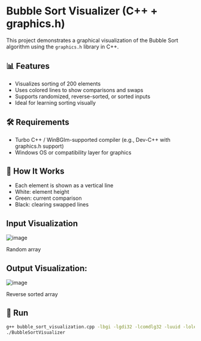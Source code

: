 # Bubble Sort Visualizer (C++ + graphics.h)

This project demonstrates a graphical visualization of the Bubble Sort algorithm using the `graphics.h` library in C++.

## 📊 Features
- Visualizes sorting of 200 elements
- Uses colored lines to show comparisons and swaps
- Supports randomized, reverse-sorted, or sorted inputs
- Ideal for learning sorting visually

## 🛠 Requirements
- Turbo C++ / WinBGIm-supported compiler (e.g., Dev-C++ with graphics.h support)
- Windows OS or compatibility layer for graphics

## 🧠 How It Works
- Each element is shown as a vertical line
- White: element height
- Green: current comparison
- Black: clearing swapped lines
  
## Input Visualization
![image](https://github.com/user-attachments/assets/b678dfd0-e696-4175-9b5b-1018760019dd)

Random array
 ## Output Visualization:
![image](https://github.com/user-attachments/assets/1f590606-4124-4ef6-acc9-dbbe3525d368)

Reverse sorted array

## 🚀 Run
```bash
g++ bubble_sort_visualization.cpp -lbgi -lgdi32 -lcomdlg32 -luuid -loleaut32 -lole32 -o BubbleSortVisualizer
./BubbleSortVisualizer
